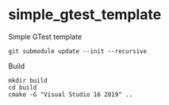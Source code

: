 # simple_gtest_template
Simple GTest template

````
git submodule update --init --recursive
````

Build
```
mkdir build
cd build 
cmake -G "Visual Studio 16 2019" ..
```


